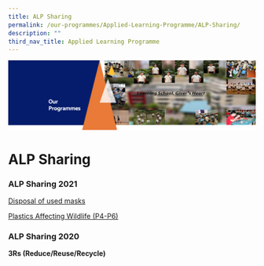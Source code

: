 ```yaml
---
title: ALP Sharing
permalink: /our-programmes/Applied-Learning-Programme/ALP-Sharing/
description: ""
third_nav_title: Applied Learning Programme
---
```

![](/images/OurProgrammes1.png)

ALP Sharing
===========

### **ALP Sharing 2021**

[Disposal of used masks](/files/2021%20ALP%20Sharing%202%20-%20DIsposal%20of%20used%20masks.pdf)

[Plastics Affecting Wildlife (P4-P6)](/files/ALP%20sharing%20-Plastics%20affecting%20Wildlife%20P4-6.pdf)

### **ALP Sharing 2020**  
  
<b>3Rs (Reduce/Reuse/Recycle)</b>